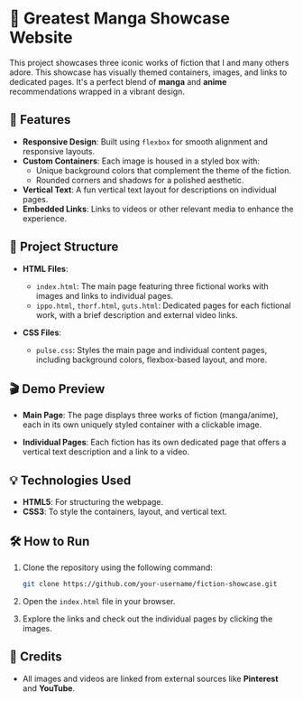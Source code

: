 # 🎨 Greatest Manga Showcase Website

This project showcases three iconic works of fiction that I and many others adore. This showcase has visually themed containers, images, and links to dedicated pages. It's a perfect blend of **manga** and **anime** recommendations wrapped in a vibrant design.

## 🌟 Features

- **Responsive Design**: Built using `flexbox` for smooth alignment and responsive layouts.
- **Custom Containers**: Each image is housed in a styled box with:
  - Unique background colors that complement the theme of the fiction.
  - Rounded corners and shadows for a polished aesthetic.
- **Vertical Text**: A fun vertical text layout for descriptions on individual pages.
- **Embedded Links**: Links to videos or other relevant media to enhance the experience.

## 📁 Project Structure

- **HTML Files**:
  - `index.html`: The main page featuring three fictional works with images and links to individual pages.
  - `ippo.html`, `thorf.html`, `guts.html`: Dedicated pages for each fictional work, with a brief description and external video links.

- **CSS Files**:
  - `pulse.css`: Styles the main page and individual content pages, including background colors, flexbox-based layout, and more.

## 🎬 Demo Preview

- **Main Page**: 
  The page displays three works of fiction (manga/anime), each in its own uniquely styled container with a clickable image.

- **Individual Pages**:
  Each fiction has its own dedicated page that offers a vertical text description and a link to a video.

## 💡 Technologies Used

- **HTML5**: For structuring the webpage.
- **CSS3**: To style the containers, layout, and vertical text.

## 🛠️ How to Run

1. Clone the repository using the following command:

    ```bash
    git clone https://github.com/your-username/fiction-showcase.git
    ```

2. Open the `index.html` file in your browser.

3. Explore the links and check out the individual pages by clicking the images.

## 📝 Credits

- All images and videos are linked from external sources like **Pinterest** and **YouTube**.